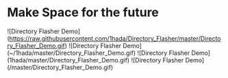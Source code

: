 # Make Space for the future

![Directory Flasher Demo] (https://raw.githubusercontent.com/1hada/Directory_Flasher/master/Directory_Flasher_Demo.gif)
![Directory Flasher Demo] (~/1hada/master/Directory_Flasher_Demo.gif)
![Directory Flasher Demo] (1hada/master/Directory_Flasher_Demo.gif)
![Directory Flasher Demo] (/master/Directory_Flasher_Demo.gif)

